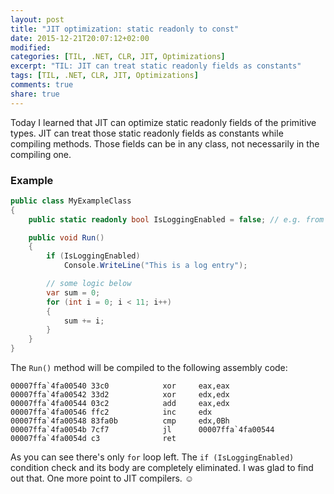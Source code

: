 ```yaml
---
layout: post
title: "JIT optimization: static readonly to const"
date: 2015-12-21T20:07:12+02:00
modified:
categories: [TIL, .NET, CLR, JIT, Optimizations]
excerpt: "TIL: JIT can treat static readonly fields as constants"
tags: [TIL, .NET, CLR, JIT, Optimizations]
comments: true
share: true
---
```


Today I learned that JIT can optimize static readonly fields of the primitive types. JIT can treat those static readonly fields as constants while compiling methods. Those fields can be in any class, not necessarily in the compiling one.

### Example

```csharp
public class MyExampleClass
{
    public static readonly bool IsLoggingEnabled = false; // e.g. from config

    public void Run()
    {
        if (IsLoggingEnabled)
            Console.WriteLine("This is a log entry");

        // some logic below
        var sum = 0;
        for (int i = 0; i < 11; i++)
        {
            sum += i;
        }
    }
}
```

The `Run()` method will be compiled to the following assembly code:

```igor
00007ffa`4fa00540 33c0            xor     eax,eax
00007ffa`4fa00542 33d2            xor     edx,edx
00007ffa`4fa00544 03c2            add     eax,edx
00007ffa`4fa00546 ffc2            inc     edx
00007ffa`4fa00548 83fa0b          cmp     edx,0Bh
00007ffa`4fa0054b 7cf7            jl      00007ffa`4fa00544
00007ffa`4fa0054d c3              ret
```

As you can see there's only `for` loop left. The `if (IsLoggingEnabled)` condition check and its body are completely eliminated. I was glad to find out that. One more point to JIT compilers. :relaxed:
